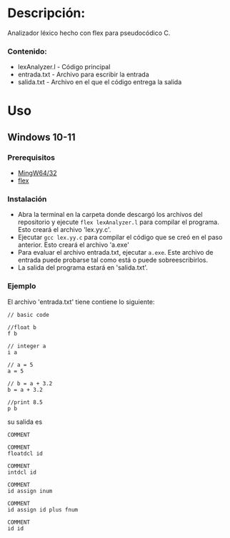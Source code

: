 # Descripción:
Analizador léxico hecho con flex para pseudocódico C.

### Contenido:
* lexAnalyzer.l - Código principal
* entrada.txt   - Archivo para escribir la entrada
* salida.txt    - Archivo en el que el código entrega la salida

# Uso
## Windows 10-11
### Prerequisitos
* [MingW64/32](https://sourceforge.net/projects/mingw/files/latest/download) 
* [flex](https://sourceforge.net/projects/gnuwin32/files/flex/2.5.4a-1/flex-2.5.4a-1.exe/download?use_mirror=netactuate&download=) 

### Instalación
* Abra la terminal en la carpeta donde descargó los archivos del repositorio y ejecute ```flex lexAnalyzer.l``` para compilar el programa. Esto creará el archivo 'lex.yy.c'.
* Ejecutar ```gcc lex.yy.c``` para compilar el código que se creó en el paso anterior. Esto creará el archivo 'a.exe'
* Para evaluar el archivo entrada.txt, ejecutar ```a.exe```. Este archivo de entrada puede probarse tal como está o puede sobreescribirlos.
* La salida del programa estará en 'salida.txt'.

### Ejemplo 
El archivo 'entrada.txt' tiene contiene lo siguiente:
```
// basic code

//float b
f b

// integer a
i a

// a = 5
a = 5

// b = a + 3.2
b = a + 3.2

//print 8.5
p b

```
su salida es
```
COMMENT 

COMMENT 
floatdcl id 

COMMENT 
intdcl id 

COMMENT 
id assign inum 

COMMENT 
id assign id plus fnum 

COMMENT 
id id 
```




